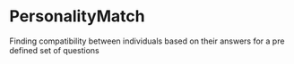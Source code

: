 # PersonalityMatch
Finding compatibility between individuals based on their answers for a pre defined set of questions 
